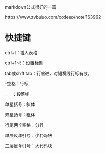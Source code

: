 markdown公式很好的一篇

https://www.zybuluo.com/codeep/note/163962





# 快捷键

ctrl+t：插入表格

ctrl+1~5：设置标题

tab或shift tab：行缩进，对短横线行标有效。

-空格：行标

___ ：段落线

单星括号：斜体

双星括号：粗体

行尾两个空格：分行

单层反单引号：小代码块

三层反单引号：大代码块

